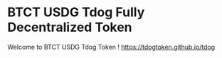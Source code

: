 # BTCT USDG Tdog Fully Decentralized Token
Welcome to BTCT USDG Tdog Token ! https://tdogtoken.github.io/tdog
